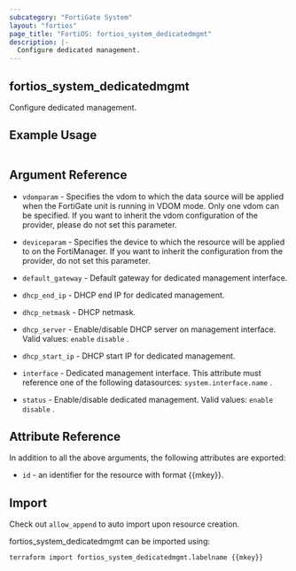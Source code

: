 ```yaml
---
subcategory: "FortiGate System"
layout: "fortios"
page_title: "FortiOS: fortios_system_dedicatedmgmt"
description: |-
  Configure dedicated management.
---
```


## fortios_system_dedicatedmgmt
Configure dedicated management.

## Example Usage

```hcl

```

## Argument Reference
* `vdomparam` - Specifies the vdom to which the data source will be applied when the FortiGate unit is running in VDOM mode. Only one vdom can be specified. If you want to inherit the vdom configuration of the provider, please do not set this parameter.
* `deviceparam` - Specifies the device to which the resource will be applied to on the FortiManager. If you want to inherit the configuration from the provider, do not set this parameter.

* `default_gateway` - Default gateway for dedicated management interface.
* `dhcp_end_ip` - DHCP end IP for dedicated management.
* `dhcp_netmask` - DHCP netmask.
* `dhcp_server` - Enable/disable DHCP server on management interface. Valid values: `enable` `disable` .
* `dhcp_start_ip` - DHCP start IP for dedicated management.
* `interface` - Dedicated management interface. This attribute must reference one of the following datasources: `system.interface.name` .
* `status` - Enable/disable dedicated management. Valid values: `enable` `disable` .

## Attribute Reference

In addition to all the above arguments, the following attributes are exported:
* `id` - an identifier for the resource with format {{mkey}}.

## Import

Check out `allow_append` to auto import upon resource creation.

fortios_system_dedicatedmgmt can be imported using:
```sh
terraform import fortios_system_dedicatedmgmt.labelname {{mkey}}
```
